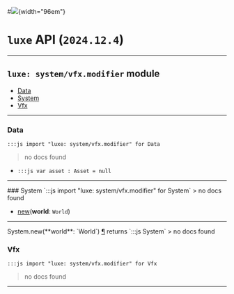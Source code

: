 #![](../../../../../../images/luxe-dark.svg){width="96em"}

# `luxe` API (`2024.12.4`)  


---

## `luxe: system/vfx.modifier` module

- [Data](#data)   
- [System](#system)   
- [Vfx](#vfx)   

---

### Data
`:::js import "luxe: system/vfx.modifier" for Data`
> no docs found

- `:::js var asset : Asset = null`

<hr/>
### System
`:::js import "luxe: system/vfx.modifier" for System`
> no docs found

- [new](#System.new)(**world**: `World`)

<hr/>
<endpoint module="luxe: system/vfx.modifier" class="System" signature="new(world : World)"></endpoint>
<signature id="System.new">System.new(**world**: `World`)
<a class="headerlink" href="#System.new" title="Permanent link">¶</a></signature>
<span class='api_ret'>returns</span> `:::js System`
> no docs found   

### Vfx
`:::js import "luxe: system/vfx.modifier" for Vfx`
> no docs found


<hr/>

